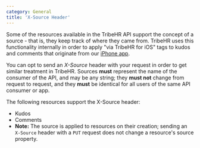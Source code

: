 ```yaml
---
category: General
title: 'X-Source Header'
---
```


Some of the resources available in the TribeHR API support the concept of a source - that is, they keep
track of where they came from. TribeHR uses this functionality internally in order to apply "via TribeHR
for iOS" tags to kudos and comments that originate from our 
[iPhone app](https://itunes.apple.com/us/app/tribehr-for-ios/id692120052).

You can opt to send an *X-Source* header with your request in order to get similar treatment in TribeHR.
Sources **must** represent the name of the consumer of the API, and may be any string; they **must not**
change from request to request, and they **must** be identical for all users of the same API consumer or app.

The following resources support the X-Source header:

- Kudos
- Comments
- **Note:** The source is applied to resources on their creation; sending an `X-Source` header with a `PUT` request
does not change a resource's source property.